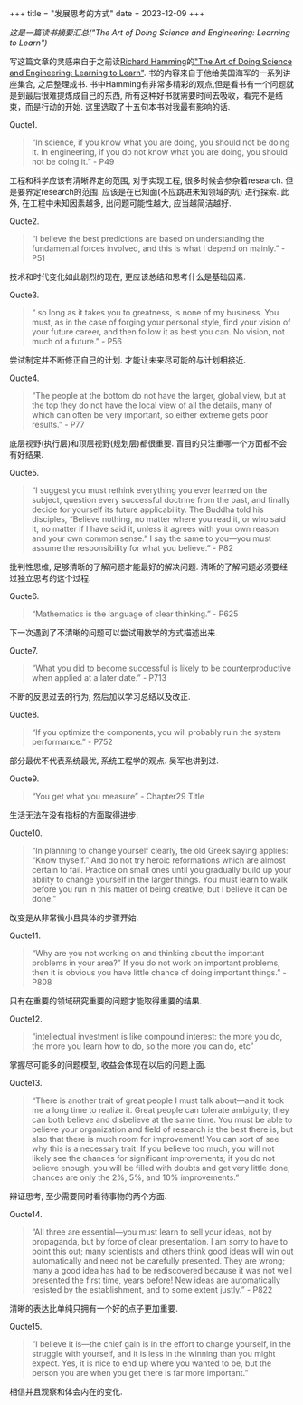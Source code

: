 +++
title = "发展思考的方式"
date = 2023-12-09
+++

<em>这是一篇读书摘要汇总("The Art of Doing Science and Engineering: Learning to Learn")</em>

写这篇文章的灵感来自于之前读[Richard Hamming](https://en.wikipedia.org/wiki/Richard_Hamming)的["The Art of Doing Science and Engineering: Learning to Learn"](https://www.amazon.com/Art-Doing-Science-Engineering-Learning/dp/1732265178). 书的内容来自于他给美国海军的一系列讲座集合, 之后整理成书. 书中Hamming有非常多精彩的观点,但是看书有一个问题就是到最后很难提炼成自己的东西, 所有这种好书就需要时间去吸收，看完不是结束，而是行动的开始. 这里选取了十五句本书对我最有影响的话.

Quote1. 
> “In science, if you know what you are doing, you should not be doing it.
			In engineering, if you do not know what you are doing, you should not be doing it.” - P49
            
工程和科学应该有清晰界定的范围, 对于实现工程, 很多时候会参杂着research. 但是要界定research的范围. 应该是在已知面(不应跳进未知领域的坑) 进行探索. 此外, 在工程中未知因素越多, 出问题可能性越大, 应当越简洁越好.

Quote2. 
> “I believe the best predictions are based on understanding the fundamental forces involved, and this is what I depend on mainly.” - P51

技术和时代变化如此剧烈的现在, 更应该总结和思考什么是基础因素. 

Quote3. 
> “ so long as it takes you to greatness, is none of my business. You must, as in the case of forging your personal style, find your vision of your future career, and then follow it as best you can.
			No vision, not much of a future.” - P56

尝试制定并不断修正自己的计划. 才能让未来尽可能的与计划相接近.

Quote4. 
> “The people at the bottom do not have the larger, global view, but at the top they do not have the local view of all the details, many of which can often be very important, so either extreme gets poor results.” - P77

底层视野(执行层)和顶层视野(规划层)都很重要. 盲目的只注重哪一个方面都不会有好结果.

Quote5. 
> “I suggest you must rethink everything you ever learned on the subject, question every successful doctrine from the past, and finally decide for yourself its future applicability. The Buddha told his disciples, “Believe nothing, no matter where you read it, or who said it, no matter if I have said it, unless it agrees with your own reason and your own common sense.” I say the same to you—you must assume the responsibility for what you believe.” - P82

批判性思维, 足够清晰的了解问题才能最好的解决问题. 清晰的了解问题必须要经过独立思考的这个过程.

Quote6. 
> “Mathematics is the language of clear thinking.” - P625

下一次遇到了不清晰的问题可以尝试用数学的方式描述出来.

Quote7. 
> “What you did to become successful is likely to be counterproductive when applied at a later date.” - P713

不断的反思过去的行为, 然后加以学习总结以及改正.

Quote8. 
> “If you optimize the components, you will probably ruin the system performance.” - P752

部分最优不代表系统最优, 系统工程学的观点. 吴军也讲到过.

Quote9. 
> “You get what you measure” - Chapter29 Title

生活无法在没有指标的方面取得进步.

Quote10. 
> “In planning to change yourself clearly, the old Greek saying applies: “Know thyself.” And do not try heroic reformations which are almost certain to fail. Practice on small ones until you gradually build up your ability to change yourself in the larger things. You must learn to walk before you run in this matter of being creative, but I believe it can be done.”

改变是从非常微小且具体的步骤开始.


Quote11. 
> “Why are you not working on and thinking about the important problems in your area?” If you do not work on important problems, then it is obvious you have little chance of doing important things.” - P808

只有在重要的领域研究重要的问题才能取得重要的结果.

Quote12. 
> “intellectual investment is like compound interest: the more you do, the more you learn how to do, so the more you can do, etc”

掌握尽可能多的问题模型, 收益会体现在以后的问题上面.

Quote13. 
> “There is another trait of great people I must talk about—and it took me a long time to realize it. Great people can tolerate ambiguity; they can both believe and disbelieve at the same time. You must be able to believe your organization and field of research is the best there is, but also that there is much room for improvement! You can sort of see why this is a necessary trait. If you believe too much, you will not likely see the chances for significant improvements; if you do not believe enough, you will be filled with doubts and get very little done, chances are only the 2%, 5%, and 10% improvements.”

辩证思考, 至少需要同时看待事物的两个方面.


Quote14. 
> “All three are essential—you must learn to sell your ideas, not by propaganda, but by force of clear presentation. I am sorry to have to point this out; many scientists and others think good ideas will win out automatically and need not be carefully presented. They are wrong; many a good idea has had to be rediscovered because it was not well presented the first time, years before! New ideas are automatically resisted by the establishment, and to some extent justly.” - P822

清晰的表达比单纯只拥有一个好的点子更加重要.


Quote15. 

>“I believe it is—the chief gain is in the effort to change yourself, in the struggle with yourself, and it is less in the winning than you might expect. Yes, it is nice to end up where you wanted to be, but the person you are when you get there is far more important.”

相信并且观察和体会内在的变化.